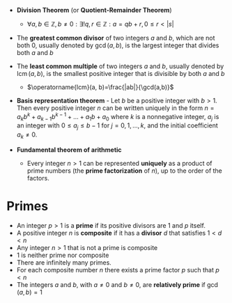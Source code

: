 
- **Division Theorem** (or **Quotient-Remainder Theorem**)
	- $\forall a, b \in \mathbb{Z}, b \ne 0: \exists! q, r \in \mathbb{Z}: a = q b + r, 0 \le r <  |{s}|$
- The **greatest common divisor** of two integers $a$ and $b$, which are not both $0$, usually denoted by $\gcd(a,b)$, is the largest integer that divides both $a$ and $b$

- The **least common multiple** of two integers $a$ and $b$, usually denoted by $\operatorname{lcm}(a, b)$, is the smallest positive integer that is divisible by both $a$ and $b$
	- $\operatorname{lcm}(a, b)=\frac{|ab|}{\gcd(a,b)}$
- **Basis representation theorem** - Let $b$ be a positive integer with $b > 1$. Then every positive integer $n$ can be written uniquely in the form $n = a_kb^k + a_{k-1}b^{k-1} + \dots + a_1b + a_0$ where $k$ is a nonnegative integer, $a_j$ is an integer with $0 \leq a_j \leq b - 1$ for $j = 0, 1, \dots, k$, and the initial coefficient $a_k \neq 0$.
- **Fundamental theorem of arithmetic**
	- Every integer $n>1$ can be represented **uniquely** as a product of prime numbers (the **prime factorization** of $n$), up to the order of the factors. 

# Primes 

- An integer $p>1$ is a **prime** if its positive divisors are $1$ and $p$ itself. 
- A positive integer $n$ is **composite** if it has a **divisor** $d$ that satisfies $1<d<n$ 
- Any integer $n>1$ that is not a prime is composite
- $1$ is neither prime nor composite
- There are infinitely many primes.
- For each composite number $n$ there exists a prime factor $p$ such that $p<n$
- The integers $a$ and $b$, with $a\neq 0$ and $b \neq 0$, are **relatively prime** if $\gcd(a,b)=1$
